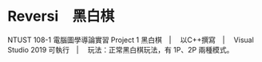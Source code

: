 # Reversi　黑白棋
NTUST 108-1 電腦圖學導論實習 Project 1 黑白棋　|　
以C++撰寫　|　
Visual Studio 2019 可執行　|　
玩法：正常黑白棋玩法，有 1P、2P 兩種模式。
